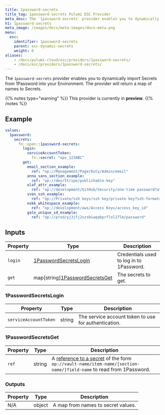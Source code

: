 ```yaml
---
title: 1password-secrets
title_tag: 1password-secrets Pulumi ESC Provider
meta_desc: The `1password-secrets` provider enables you to dynamically import Secrets from 1Password into your Pulum ESC environment.
h1: 1password-secrets
meta_image: /images/docs/meta-images/docs-meta.png
menu:
  esc:
    identifier: 1password-secrets
    parent: esc-dynamic-secrets
    weight: 6
aliases:
    - /docs/pulumi-cloud/esc/providers/1password-secrets/
    - /docs/esc/providers/1password-secrets/
---
```


The `1password-secrets` provider enables you to dynamically import Secrets from 1Password into your Environment. The provider will return a map of names to Secrets.

{{% notes type="warning" %}}
This provider is currently in **preview**.
{{% /notes %}}

## Example

```yaml
values:
  1password:
    secrets:
      fn::open::1password-secrets:
        login:
          serviceAccountToken:
            fn::secret: "ops_123ABC"
        get:
          email_section_example:
            ref: "op://Management/PagerDuty/Admin/email"
          anna_sans_section_example:
            ref: "op://dev/Stripe/publishable-key"
          olaf_attr_example:
            ref: "op://development/GitHub/Security/one-time password?attribute=otp"
          sven_ssh_example:
            ref: "op://Private/ssh keys/ssh key/private key?ssh-format=openssh"
          nokk_whitespace_example:
            ref: "op://development/aws/Access Keys/access_key_id"
          gale_unique_id_example:
            ref: "op://prod/yj3jfj2vzsbiwqabprflnl27lm/password"
```

## Inputs

| Property | Type                                                   | Description                               |
|----------|--------------------------------------------------------|-------------------------------------------|
| `login`  | [1PasswordSecretsLogin](#1passwordsecretslogin)        | Credentials used to log in to 1Password.  |
| `get`    | map[string][1PasswordSecretsGet](#1passwordsecretsget) | The secrets to get.                       |

### 1PasswordSecretsLogin

| Property              | Type   | Description                                                                   |
|-----------------------|--------|-------------------------------------------------------------------------------|
| `serviceAccountToken` | string | The service account token to use for authentication.                         |

### 1PasswordSecretsGet

| Property | Type   | Description                                  |
|----------|--------|----------------------------------------------|
| `ref`    | string | A [reference to a secret](https://developer.1password.com/docs/cli/secrets-reference-syntax) of the form `op://vault-name/item-name/[section-name/]field-name` to read from 1Password.  |

### Outputs

| Property | Type   | Description                        |
|----------|--------|------------------------------------|
| N/A      | object | A map from names to secret values. |
